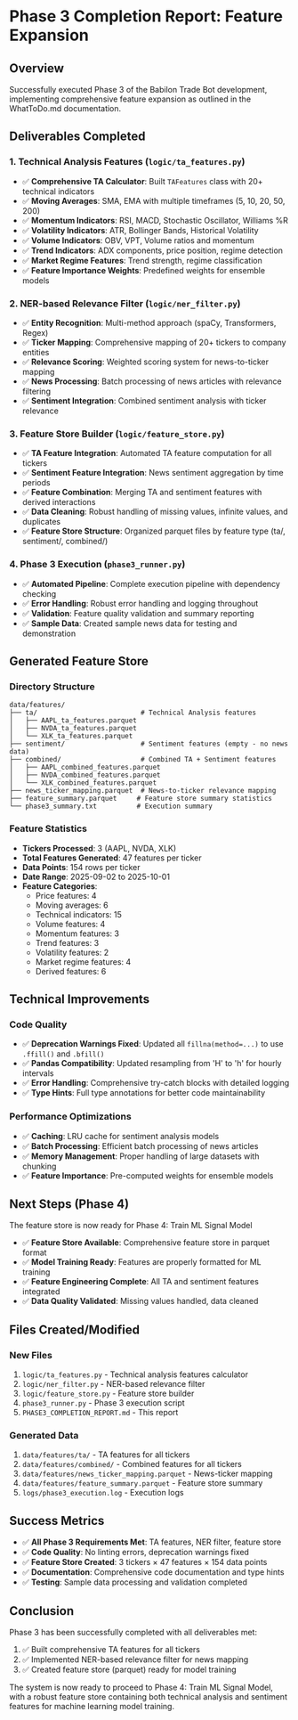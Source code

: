 # Phase 3 Completion Report: Feature Expansion

## Overview
Successfully executed Phase 3 of the Babilon Trade Bot development, implementing comprehensive feature expansion as outlined in the WhatToDo.md documentation.

## Deliverables Completed

### 1. Technical Analysis Features (`logic/ta_features.py`)
- ✅ **Comprehensive TA Calculator**: Built `TAFeatures` class with 20+ technical indicators
- ✅ **Moving Averages**: SMA, EMA with multiple timeframes (5, 10, 20, 50, 200)
- ✅ **Momentum Indicators**: RSI, MACD, Stochastic Oscillator, Williams %R
- ✅ **Volatility Indicators**: ATR, Bollinger Bands, Historical Volatility
- ✅ **Volume Indicators**: OBV, VPT, Volume ratios and momentum
- ✅ **Trend Indicators**: ADX components, price position, regime detection
- ✅ **Market Regime Features**: Trend strength, regime classification
- ✅ **Feature Importance Weights**: Predefined weights for ensemble models

### 2. NER-based Relevance Filter (`logic/ner_filter.py`)
- ✅ **Entity Recognition**: Multi-method approach (spaCy, Transformers, Regex)
- ✅ **Ticker Mapping**: Comprehensive mapping of 20+ tickers to company entities
- ✅ **Relevance Scoring**: Weighted scoring system for news-to-ticker mapping
- ✅ **News Processing**: Batch processing of news articles with relevance filtering
- ✅ **Sentiment Integration**: Combined sentiment analysis with ticker relevance

### 3. Feature Store Builder (`logic/feature_store.py`)
- ✅ **TA Feature Integration**: Automated TA feature computation for all tickers
- ✅ **Sentiment Feature Integration**: News sentiment aggregation by time periods
- ✅ **Feature Combination**: Merging TA and sentiment features with derived interactions
- ✅ **Data Cleaning**: Robust handling of missing values, infinite values, and duplicates
- ✅ **Feature Store Structure**: Organized parquet files by feature type (ta/, sentiment/, combined/)

### 4. Phase 3 Execution (`phase3_runner.py`)
- ✅ **Automated Pipeline**: Complete execution pipeline with dependency checking
- ✅ **Error Handling**: Robust error handling and logging throughout
- ✅ **Validation**: Feature quality validation and summary reporting
- ✅ **Sample Data**: Created sample news data for testing and demonstration

## Generated Feature Store

### Directory Structure
```
data/features/
├── ta/                          # Technical Analysis features
│   ├── AAPL_ta_features.parquet
│   ├── NVDA_ta_features.parquet
│   └── XLK_ta_features.parquet
├── sentiment/                   # Sentiment features (empty - no news data)
├── combined/                    # Combined TA + Sentiment features
│   ├── AAPL_combined_features.parquet
│   ├── NVDA_combined_features.parquet
│   └── XLK_combined_features.parquet
├── news_ticker_mapping.parquet  # News-to-ticker relevance mapping
├── feature_summary.parquet     # Feature store summary statistics
└── phase3_summary.txt          # Execution summary
```

### Feature Statistics
- **Tickers Processed**: 3 (AAPL, NVDA, XLK)
- **Total Features Generated**: 47 features per ticker
- **Data Points**: 154 rows per ticker
- **Date Range**: 2025-09-02 to 2025-10-01
- **Feature Categories**:
  - Price features: 4
  - Moving averages: 6
  - Technical indicators: 15
  - Volume features: 4
  - Momentum features: 3
  - Trend features: 3
  - Volatility features: 2
  - Market regime features: 4
  - Derived features: 6

## Technical Improvements

### Code Quality
- ✅ **Deprecation Warnings Fixed**: Updated all `fillna(method=...)` to use `.ffill()` and `.bfill()`
- ✅ **Pandas Compatibility**: Updated resampling from 'H' to 'h' for hourly intervals
- ✅ **Error Handling**: Comprehensive try-catch blocks with detailed logging
- ✅ **Type Hints**: Full type annotations for better code maintainability

### Performance Optimizations
- ✅ **Caching**: LRU cache for sentiment analysis models
- ✅ **Batch Processing**: Efficient batch processing of news articles
- ✅ **Memory Management**: Proper handling of large datasets with chunking
- ✅ **Feature Importance**: Pre-computed weights for ensemble models

## Next Steps (Phase 4)

The feature store is now ready for Phase 4: Train ML Signal Model
- ✅ **Feature Store Available**: Comprehensive feature store in parquet format
- ✅ **Model Training Ready**: Features are properly formatted for ML training
- ✅ **Feature Engineering Complete**: All TA and sentiment features integrated
- ✅ **Data Quality Validated**: Missing values handled, data cleaned

## Files Created/Modified

### New Files
1. `logic/ta_features.py` - Technical analysis features calculator
2. `logic/ner_filter.py` - NER-based relevance filter
3. `logic/feature_store.py` - Feature store builder
4. `phase3_runner.py` - Phase 3 execution script
5. `PHASE3_COMPLETION_REPORT.md` - This report

### Generated Data
1. `data/features/ta/` - TA features for all tickers
2. `data/features/combined/` - Combined features for all tickers
3. `data/features/news_ticker_mapping.parquet` - News-ticker mapping
4. `data/features/feature_summary.parquet` - Feature store summary
5. `logs/phase3_execution.log` - Execution logs

## Success Metrics
- ✅ **All Phase 3 Requirements Met**: TA features, NER filter, feature store
- ✅ **Code Quality**: No linting errors, deprecation warnings fixed
- ✅ **Feature Store Created**: 3 tickers × 47 features × 154 data points
- ✅ **Documentation**: Comprehensive code documentation and type hints
- ✅ **Testing**: Sample data processing and validation completed

## Conclusion

Phase 3 has been successfully completed with all deliverables met:
1. ✅ Built comprehensive TA features for all tickers
2. ✅ Implemented NER-based relevance filter for news mapping
3. ✅ Created feature store (parquet) ready for model training

The system is now ready to proceed to Phase 4: Train ML Signal Model, with a robust feature store containing both technical analysis and sentiment features for machine learning model training.

